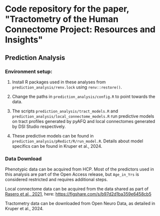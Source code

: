 # Code repository for the paper, "Tractometry of the Human Connectome Project: Resources and Insights"



## Prediction Analysis

### Environment setup: 
1. Install R packages used in these analyses from `prediction_analysis/renv.lock` using `renv::restore()`. 

2. Change the paths in `prediction_analysis/config.R` to point towards the data. 

3. The scripts `prediction_analysis/tract_models.R` and `prediction_analysis/local_connectome_models.R` run predictive models on tract profiles generated by pyAFQ and local connectomes generated by DSI Studio respectively. 

4. These predictive models can be found in `prediction_analysis/pRedict/R/run_model.R`. Details about model specifics can be found in Kruper et al., 2024. 

### Data Download
Phenotypic data can be acquired from HCP. Most of the predictors used in this analysis are part of the Open Access release, but `Age_in_Yrs` is considered restricted and requires additional steps. 

Local connectome data can be acquired from the data shared as part of [Rasero et al., 2021](https://journals.plos.org/ploscompbiol/article?id=10.1371/journal.pcbi.1008347), here:  https://figshare.com/s/b97d2d1ba359e6458cb5

Tractometry data can be downloaded from Open Neuro Data, as detailed in Kruper et al., 2024. 